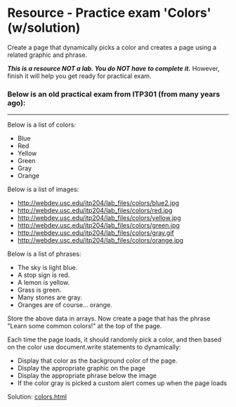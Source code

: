 Resource - Practice exam 'Colors' (w/solution)
==========
Create a page that dynamically picks a color and creates a page using a related graphic and phrase.

___This is a resource NOT a lab. You do NOT have to complete it.___ However, finish it will help you get ready for practical exam.

### Below is an old practical exam from ITP301 (from many years ago):
***********

Below is a list of colors:
*	Blue
*	Red
*	Yellow
*	Green
*	Gray
*	Orange

Below is a list of images:
*	http://webdev.usc.edu/itp204/lab_files/colors/blue2.jpg
*	http://webdev.usc.edu/itp204/lab_files/colors/red.jpg
*	http://webdev.usc.edu/itp204/lab_files/colors/yellow.jpg
*	http://webdev.usc.edu/itp204/lab_files/colors/green.jpg
*	http://webdev.usc.edu/itp204/lab_files/colors/gray.gif
*	http://webdev.usc.edu/itp204/lab_files/colors/orange.jpg

Below is a list of phrases:
*	The sky is light blue.
*	A stop sign is red.
*	A lemon is yellow.
*	Grass is green.
*	Many stones are gray.
*	Oranges are of course... orange.

Store the above data in arrays. Now create a page that has the phrase "Learn some common colors!" at the top of the page. 

Each time the page loads, it should randomly pick a color, and then based on the color use document.write statements to dynamically:
*	Display that color as the background color of the page.
*	Display the appropriate graphic on the page
*	Display the appropriate phrase below the image
*	If the color gray is picked a custom alert comes up when the page loads


Solution: [colors.html](http://webdev.usc.edu/itp301/lecture_examples/arrays_colors/colors.html)